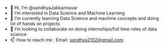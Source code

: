 - 👋 Hi, I’m @sandhyaJakkannavar
- 👀 I’m interested in Data Science and Machine Learning
- 🌱 I’m currently learning Data Science and machine concepts and doing lot of hands on projects
- 💞️ I’m looking to collaborate on doing internships/full time roles of data science
- 📫 How to reach me : Email: sandhya2102@gmail.com

<!---
sandhyaJakkannavar/sandhyaJakkannavar is a ✨ special ✨ repository because its `README.md` (this file) appears on your GitHub profile.
You can click the Preview link to take a look at your changes.
--->
